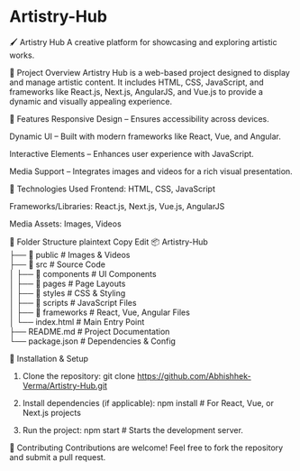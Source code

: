 # Artistry-Hub
🖌️ Artistry Hub
A creative platform for showcasing and exploring artistic works.

📌 Project Overview
Artistry Hub is a web-based project designed to display and manage artistic content. It includes HTML, CSS, JavaScript, and frameworks like React.js, Next.js, AngularJS, and Vue.js to provide a dynamic and visually appealing experience.

🚀 Features
Responsive Design – Ensures accessibility across devices.

Dynamic UI – Built with modern frameworks like React, Vue, and Angular.

Interactive Elements – Enhances user experience with JavaScript.

Media Support – Integrates images and videos for a rich visual presentation.

📁 Technologies Used
Frontend: HTML, CSS, JavaScript

Frameworks/Libraries: React.js, Next.js, Vue.js, AngularJS

Media Assets: Images, Videos

📂 Folder Structure
plaintext
Copy
Edit
📦 Artistry-Hub  
├── 📂 public                      # Images & Videos  
├── 📂 src                         # Source Code  
│   ├── 📂 components    # UI Components  
│   ├── 📂 pages         # Page Layouts  
│   ├── 📂 styles        # CSS & Styling  
│   ├── 📂 scripts       # JavaScript Files  
│   ├── 📂 frameworks    # React, Vue, Angular Files  
│   └── index.html       # Main Entry Point  
├── README.md            # Project Documentation  
└── package.json         # Dependencies & Config  



🔧 Installation & Setup

1. Clone the repository:
git clone https://github.com/Abhishhek-Verma/Artistry-Hub.git


2. Install dependencies (if applicable): 
npm install  # For React, Vue, or Next.js projects

3. Run the project:
npm start  # Starts the development server.


🤝 Contributing
Contributions are welcome! Feel free to fork the repository and submit a pull request.
